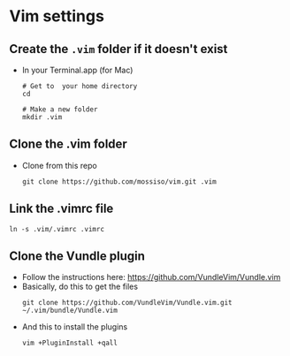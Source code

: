 # Vim settings

## Create the `.vim` folder if it doesn't exist

- In your Terminal.app (for Mac)
  ```
  # Get to  your home directory
  cd

  # Make a new folder
  mkdir .vim
  ```

## Clone the .vim folder

- Clone from this repo
  ```
  git clone https://github.com/mossiso/vim.git .vim
  ```
## Link the .vimrc file
  ```
  ln -s .vim/.vimrc .vimrc
  ```

## Clone the Vundle plugin

- Follow the instructions here: https://github.com/VundleVim/Vundle.vim
- Basically, do this to get the files
  ```
  git clone https://github.com/VundleVim/Vundle.vim.git ~/.vim/bundle/Vundle.vim
  ```
- And this to install the plugins
  ```
  vim +PluginInstall +qall
  ```
